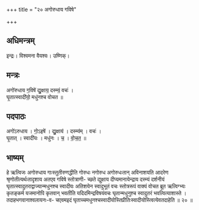 +++
title = "२० अगोरुधाय गविषे"

+++
## अधिमन्त्रम्
इन्द्रः। विश्वमना वैयश्वः। उष्णिक्।

## मन्त्रः
अगो॑रुधाय ग॒विषे॑ द्यु॒क्षाय॒ दस्म्यं॒ वचः॑ ।  
घृ॒तात्स्वादी॑यो॒ मधु॑नश्च वोचत ॥

## पदपाठः
अगो॑ऽरुधाय । गो॒ऽइषे॑ । द्यु॒क्षाय॑ । दस्म्य॑म् । वचः॑ ।  
घृ॒तात् । स्वादी॑यः । मधु॑नः । च॒ । वो॒च॒त॒ ॥

## भाष्यम्
हे ऋत्विजः अगोरुधाय गाःस्तुतीरुणद्धीति गोरुधः नगोरुध अगोरुधःतान् अविनाशयति आदरेण श्रृणोतीत्यर्थःतादृशाय अतएव गविषे स्तोत्राणी- च्छते द्युक्षाय दीप्यमानायेन्द्राय दस्म्यं दर्शनीयं घृतात्स्वादुतराद्वाज्यान्मधुनश्च स्वादीयः अतिशयेन स्वादुभूतं वचः स्तोत्ररूपं वाक्यं वोचत ब्रूत ऋत्विग्भ्यः कृतङ्कर्म यजमानोपि कृतवान् भवतीति यदिदमिन्द्रविषयंवचः घृतान्मधुनुश्च स्वादुतरं भवत्वित्याशास्ते । तदाहभगवानाश्वलायनः-व- चएवमइदं घृताच्चमधुनश्चस्वादीयोस्तिप्रीतिःस्वादीयोस्त्वित्येवतदाहेति ॥ २० ॥